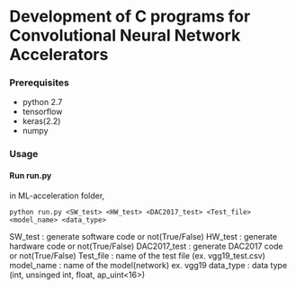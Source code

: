 # Development of C programs for Convolutional Neural Network Accelerators



### Prerequisites
* python 2.7
* tensorflow
* keras(2.2)
* numpy


  

### Usage

#### Run run.py

in ML-acceleration folder,
```
python run.py <SW_test> <HW_test> <DAC2017_test> <Test_file> <model_name> <data_type>

```
SW_test : generate software code or not(True/False)
HW_test : generate hardware code or not(True/False)
DAC2017_test : generate DAC2017 code or not(True/False)
Test_file : name of the test file (ex. vgg19_test.csv)
model_name : name of the model(network) ex. vgg19
data_type : data type (int, unsinged int, float, ap_uint<16>)

  
  
